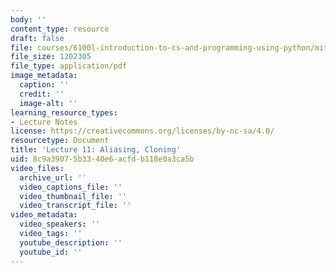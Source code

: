 ```yaml
---
body: ''
content_type: resource
draft: false
file: courses/6100l-introduction-to-cs-and-programming-using-python/mit6_100l_f22_lec11.pdf
file_size: 1202305
file_type: application/pdf
image_metadata:
  caption: ''
  credit: ''
  image-alt: ''
learning_resource_types:
- Lecture Notes
license: https://creativecommons.org/licenses/by-nc-sa/4.0/
resourcetype: Document
title: 'Lecture 11: Aliasing, Cloning'
uid: 8c9a3907-5b33-40e6-acfd-b118e0a3ca5b
video_files:
  archive_url: ''
  video_captions_file: ''
  video_thumbnail_file: ''
  video_transcript_file: ''
video_metadata:
  video_speakers: ''
  video_tags: ''
  youtube_description: ''
  youtube_id: ''
---
```

